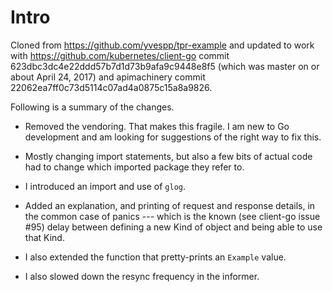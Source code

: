 # Intro

Cloned from https://github.com/yvespp/tpr-example and updated to work
with https://github.com/kubernetes/client-go commit
623dbc3dc4e22ddd57b7d1d73b9afa9c9448e8f5 (which was master on or about
April 24, 2017) and apimachinery commit
22062ea7ff0c73d5114c07ad4a0875c15a8a9826.

Following is a summary of the changes.

* Removed the vendoring.  That makes this fragile.  I am new to Go
  development and am looking for suggestions of the right way to fix
  this.

* Mostly changing import statements, but also a few bits of actual
  code had to change which imported package they refer to.

* I introduced an import and use of `glog`.

* Added an explanation, and printing of request and response details,
  in the common case of panics --- which is the known (see client-go
  issue #95) delay between defining a new Kind of object and being
  able to use that Kind.

* I also extended the function that pretty-prints an `Example` value.

* I also slowed down the resync frequency in the informer.

